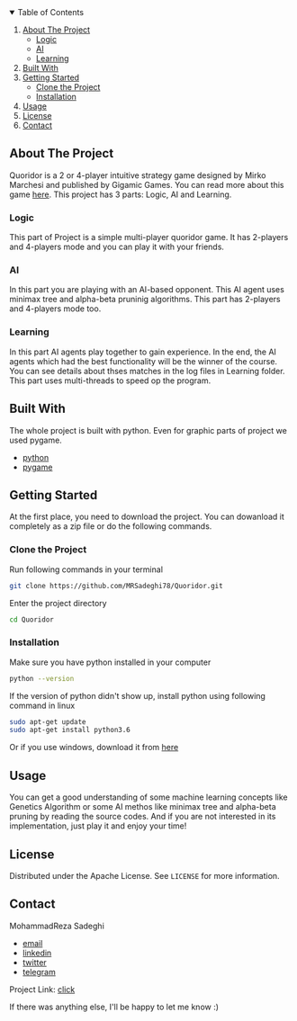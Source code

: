 
<!-- TABLE OF CONTENTS -->
<details open="open">
  <summary>Table of Contents</summary>
  <ol>
    <li>
      <a href="#about-the-project">About The Project</a>
      <ul>
        <li><a href="#logic">Logic</a></li>
        <li><a href="#ai">AI</a></li>
        <li><a href="#learning">Learning</a></li>
      </ul>
    </li>
        <li><a href="#built-with">Built With</a></li>
    <li>
      <a href="#getting-started">Getting Started</a>
      <ul>
        <li><a href="#clone-the-project">Clone the Project</a></li>
        <li><a href="#installation">Installation</a></li>
      </ul>
    </li>
    <li><a href="#usage">Usage</a></li>
    <li><a href="#license">License</a></li>
    <li><a href="#contact">Contact</a></li>
  </ol>
</details>



<!-- ABOUT THE PROJECT -->
## About The Project

Quoridor is a 2 or 4-player intuitive strategy game designed by Mirko Marchesi and published by Gigamic Games. You can read more about this game [here](https://en.wikipedia.org/wiki/Quoridor). 
This project has 3 parts: Logic, AI and Learning.

### Logic
This part of Project is a simple multi-player quoridor game. It has 2-players and 4-players mode and you can play it with your friends.

### AI
In this part you are playing with an AI-based opponent. This AI agent uses minimax tree and alpha-beta pruninig algorithms. This part has 2-players and 4-players mode too.

### Learning
In this part AI agents play together to gain experience. In the end, the AI agents which had the best functionality will be the winner of the course. You can see details about thses matches in the log files in Learning folder. This part uses multi-threads to speed op the program.


## Built With

The whole project is built with python. Even for graphic parts of project we used pygame.
* [python](https://www.python.org/)
* [pygame](https://www.pygame.org/)


<!-- GETTING STARTED -->
## Getting Started

At the first place, you need to download the project. You can dowanload it completely as a zip file or do the following commands.



### Clone the Project

Run following commands in your terminal
  ```sh
  git clone https://github.com/MRSadeghi78/Quoridor.git
  ```
Enter the project directory
  ```sh
  cd Quoridor
  ```

### Installation

Make sure you have python installed in your computer
   ```sh
   python --version
   ```
If the version of python didn't show up, install python using following command in linux
   ```sh
   sudo apt-get update
   sudo apt-get install python3.6
   ```
Or if you use windows, download it from [here](https://www.python.org/downloads/windows/)

<!-- USAGE EXAMPLES -->
## Usage

You can get a good understanding of some machine learning concepts like Genetics Algorithm or some AI methos like minimax tree and alpha-beta pruning by reading the source codes.
And if you are not interested in its implementation, just play it and enjoy your time!



<!-- LICENSE -->
## License

Distributed under the Apache License. See `LICENSE` for more information.



<!-- CONTACT -->
## Contact

MohammadReza Sadeghi
  - [email](mohammadrezasadeqi161@gmail.com)
  - [linkedin](https://www.linkedin.com/in/mrsadegi78/)
  - [twitter](https://twitter.com/MRSadeghi78)
  - [telegram](https://t.me/MRSadeghi78)

Project Link: [click](https://github.com/MRSadeghi78/Quoridor)


If there was anything else, I'll be happy to let me know :)

